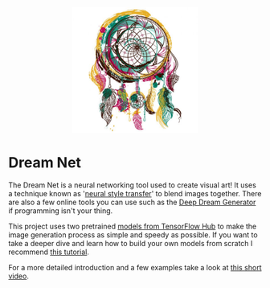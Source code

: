 <p align="center">
  <img width="250" height="250" src="https://github.com/jgphilpott/dream_net/blob/main/icon.jpg">
</p>

# Dream Net

The Dream Net is a neural networking tool used to create visual art! It uses a technique known as '[neural style transfer](https://en.wikipedia.org/wiki/Neural_Style_Transfer)' to blend images together. There are also a few online tools you can use such as the [Deep Dream Generator](https://deepdreamgenerator.com) if programming isn't your thing.

This project uses two pretrained [models from TensorFlow Hub](https://tfhub.dev/google/magenta/arbitrary-image-stylization-v1-256) to make the image generation process as simple and speedy as possible. If you want to take a deeper dive and learn how to build your own models from scratch I recommend [this tutorial](https://www.tensorflow.org/tutorials/generative/style_transfer).

For a more detailed introduction and a few examples take a look at [this short video](https://youtu.be/krihwKy9ckg).

